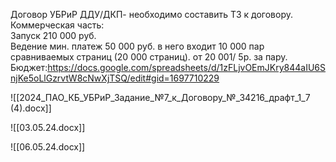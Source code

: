 Договор УБРиР ДДУ/ДКП- необходимо составить ТЗ к договору.  
Коммерческая часть:  
Запуск 210 000 руб.  
Ведение мин. платеж 50 000 руб. в него входит 10 000 пар сравниваемых страниц (20 000 страниц). от 20 001/ 5р. за пару.
Бюджет:https://docs.google.com/spreadsheets/d/1zFLjvOEmJKry844aIU6SnjKe5oLlGzrvtW8cNwXjTSQ/edit#gid=1697710229

![[2024_ПАО_КБ_УБРиР_Задание_№7_к_Договору_№_34216_драфт_1_7 (4).docx]]

![[03.05.24.docx]]

![[06.05.24.docx]]